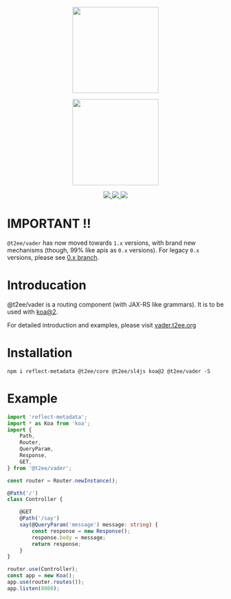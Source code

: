 <p align="center">
    <a href="https://t2ee.org">
        <img width="200" src="https://t2ee.org/img/logos/t2ee.png">
    </a>
</p>
<p align="center">
    <a href="https://vader.t2ee.org">
        <img width="200" src="https://t2ee.org/img/logos/vader.png">
    </a>
</p>


<p align="center">
    <a href="https://www.npmjs.com/package/@t2ee/vader">
        <img src="https://badge.fury.io/js/%40t2ee%2Fvader.svg">
    </a>
    <a href="https://travis-ci.org/t2ee/vader">
        <img src="https://img.shields.io/travis/t2ee/vader/master.svg?style=flat-square">
    </a>
    <a href="https://coveralls.io/r/t2ee/vader?branch=master">
        <img src="https://img.shields.io/coveralls/t2ee/vader/master.svg?style=flat-square">
    </a>
</p>

# IMPORTANT !!

`@t2ee/vader` has now moved towards `1.x` versions, with brand new mechanisms (though, 99% like apis as `0.x` versions). For legacy `0.x` versions, please see [0.x branch](https://github.com/t2ee/vader/tree/0.x).

# Introducation

@t2ee/vader is a routing component (with JAX-RS like grammars). It is to be used with [koa@2](https://github.com/koajs/koa).

For detailed introduction and examples, please visit [vader.t2ee.org](//vader.t2ee.org)

# Installation

`npm i reflect-metadata @t2ee/core @t2ee/sl4js koa@2 @t2ee/vader -S`



# Example

```typescript
import 'reflect-metadata';
import * as Koa from 'koa';
import {
    Path,
    Router,
    QueryParam,
    Response,
    GET,
} from '@t2ee/vader';

const router = Router.newInstance();

@Path('/')
class Controller {

    @GET
    @Path('/say')
    say(@QueryParam('message') message: string) {
        const response = new Response();
        response.body = message;
        return response;
    }
}

router.use(Controller);
const app = new Koa();
app.use(router.routes());
app.listen(8080);
```


